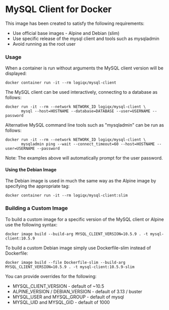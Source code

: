 # MySQL Client for Docker

This image has been created to satisfy the following requirements:

- Use official base images - Alpine and Debian (slim)
- Use specific release of the mysql client and tools such as mysqladmin
- Avoid running as the root user



### Usage

When a container is run without arguments the MySQL client version will be displayed:

```
docker container run -it --rm logiqx/mysql-client
```

The MySQL client can be used interactively, connecting to a database as follows:

```
docker run -it --rm --network NETWORK_ID logiqx/mysql-client \
       mysql --host=HOSTNAME --database=DATABASE --user=USERNAME --password
```

Alternative MySQL command line tools such as "mysqladmin" can be run as follows:

```
docker run -it --rm --network NETWORK_ID logiqx/mysql-client \
       mysqladmin ping --wait --connect_timeout=60 --host=HOSTNAME --user=USERNAME --password
```

Note: The examples above will automatically prompt for the user password.



#### Using the Debian Image

The Debian image is used in much the same way as the Alpine image by specifying the appropriate tag:

```
docker container run -it --rm logiqx/mysql-client:slim
```



### Building a Custom Image

To build a custom image for a specific version of the MySQL client or Alpine use the following syntax:

```
docker image build --build-arg MYSQL_CLIENT_VERSION=10.5.9 . -t mysql-client:10.5.9
```

To build a custom Debian image simply use Dockerfile-slim instead of Dockerfile:

```
docker image build --file Dockerfile-slim --build-arg MYSQL_CLIENT_VERSION=10.5.9 . -t mysql-client:10.5.9-slim
```

You can provide overrides for the following:

- MYSQL_CLIENT_VERSION - default of ~10.5
- ALPINE_VERSION / DEBIAN_VERSION - default of 3.13 / buster
- MYSQL_USER and MYSQL_GROUP - default of mysql
- MYSQL_UID and MYSQL_GID - default of 1000

